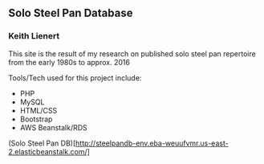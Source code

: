 ## Solo Steel Pan Database

### Keith Lienert

This site is the result of my research on published solo steel pan repertoire from the early 1980s to approx. 2016

Tools/Tech used for this project include:
- PHP
- MySQL
- HTML/CSS
- Bootstrap
- AWS Beanstalk/RDS 

(Solo Steel Pan DB)[http://steelpandb-env.eba-weuufvmr.us-east-2.elasticbeanstalk.com/]